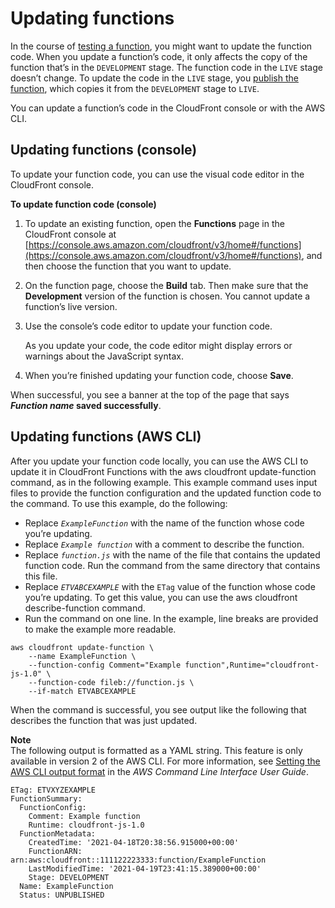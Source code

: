 # Updating functions<a name="update-function"></a>

In the course of [testing a function](test-function.md), you might want to update the function code\. When you update a function’s code, it only affects the copy of the function that’s in the `DEVELOPMENT` stage\. The function code in the `LIVE` stage doesn’t change\. To update the code in the `LIVE` stage, you [publish the function](publish-function.md), which copies it from the `DEVELOPMENT` stage to `LIVE`\.

You can update a function’s code in the CloudFront console or with the AWS CLI\.

## Updating functions \(console\)<a name="update-function-console"></a>

To update your function code, you can use the visual code editor in the CloudFront console\.

**To update function code \(console\)**

1. To update an existing function, open the **Functions** page in the CloudFront console at [https://console.aws.amazon.com/cloudfront/v3/home#/functions](https://console.aws.amazon.com/cloudfront/v3/home#/functions), and then choose the function that you want to update\.

1. On the function page, choose the **Build** tab\. Then make sure that the **Development** version of the function is chosen\. You cannot update a function’s live version\.

1. Use the console’s code editor to update your function code\.

   As you update your code, the code editor might display errors or warnings about the JavaScript syntax\.

1. When you’re finished updating your function code, choose **Save**\.

When successful, you see a banner at the top of the page that says ***Function name* saved successfully**\.

## Updating functions \(AWS CLI\)<a name="update-function-cli"></a>

After you update your function code locally, you can use the AWS CLI to update it in CloudFront Functions with the aws cloudfront update\-function command, as in the following example\. This example command uses input files to provide the function configuration and the updated function code to the command\. To use this example, do the following:
+ Replace *`ExampleFunction`* with the name of the function whose code you’re updating\.
+ Replace *`Example function`* with a comment to describe the function\.
+ Replace *`function.js`* with the name of the file that contains the updated function code\. Run the command from the same directory that contains this file\.
+ Replace *`ETVABCEXAMPLE`* with the `ETag` value of the function whose code you’re updating\. To get this value, you can use the aws cloudfront describe\-function command\.
+ Run the command on one line\. In the example, line breaks are provided to make the example more readable\.

```
aws cloudfront update-function \
    --name ExampleFunction \
    --function-config Comment="Example function",Runtime="cloudfront-js-1.0" \
    --function-code fileb://function.js \
    --if-match ETVABCEXAMPLE
```

When the command is successful, you see output like the following that describes the function that was just updated\.

**Note**  
The following output is formatted as a YAML string\. This feature is only available in version 2 of the AWS CLI\. For more information, see [Setting the AWS CLI output format]() in the *AWS Command Line Interface User Guide*\.

```
ETag: ETVXYZEXAMPLE
FunctionSummary:
  FunctionConfig:
    Comment: Example function
    Runtime: cloudfront-js-1.0
  FunctionMetadata:
    CreatedTime: '2021-04-18T20:38:56.915000+00:00'
    FunctionARN: arn:aws:cloudfront::111122223333:function/ExampleFunction
    LastModifiedTime: '2021-04-19T23:41:15.389000+00:00'
    Stage: DEVELOPMENT
  Name: ExampleFunction
  Status: UNPUBLISHED
```